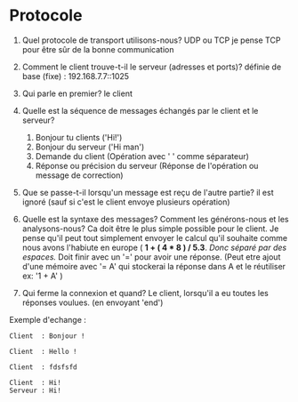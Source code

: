# Protocole 

1. Quel protocole de transport utilisons-nous? UDP ou TCP 
    je pense TCP pour être sûr de la bonne communication
2. Comment le client trouve-t-il le serveur (adresses et ports)?
    définie de base (fixe) : 192.168.7.7::1025
3. Qui parle en premier?
    le client
4. Quelle est la séquence de messages échangés par le client et le serveur?
    1. Bonjour tu clients ('Hi!')
    2. Bonjour du serveur ('Hi man')
    3. Demande du client   (Opération avec ' ' comme séparateur)
    4. Réponse ou précision du serveur (Réponse de l'opération ou message de correction)

5. Que se passe-t-il lorsqu'un message est reçu de l'autre partie?
    il est ignoré (sauf si c'est le client envoye plusieurs opération)
6. Quelle est la syntaxe des messages? Comment les générons-nous et les analysons-nous?
    Ca doit être le plus simple possible pour le client. 
    Je pense qu'il peut tout simplement envoyer le calcul qu'il souhaite comme nous avons l'habiute en europe ( **1 + ( 4 * 8 ) / 5.3**.
    *Donc séparé par des espaces.*
    Doit finir avec un '=' pour avoir une réponse. (Peut etre ajout d'une mémoire avec '= A' qui stockerai la réponse dans A et le réutiliser ex: '1 + A' )
7. Qui ferme la connexion et quand?
    Le client, lorsqu'il a eu toutes les réponses voulues. (en envoyant 'end')
    
 Exemple d'echange :
 
    Client  : Bonjour !
 
    Client  : Hello !
  
    Client  : fdsfsfd
   
    Client  : Hi!
    Serveur : Hi!
    
